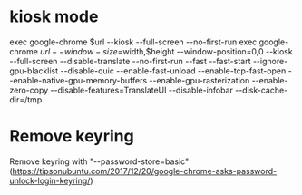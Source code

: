 # kiosk mode
 exec google-chrome $url --kiosk --full-screen --no-first-run
 exec google-chrome $url --window-size=$width,$height --window-position=0,0 --kiosk --full-screen --disable-translate --no-first-run --fast --fast-start --ignore-gpu-blacklist --disable-quic --enable-fast-unload  --enable-tcp-fast-open --enable-native-gpu-memory-buffers  --enable-gpu-rasterization --enable-zero-copy --disable-features=TranslateUI --disable-infobar --disk-cache-dir=/tmp

# Remove keyring 
  Remove keyring with "--password-store=basic" (https://tipsonubuntu.com/2017/12/20/google-chrome-asks-password-unlock-login-keyring/)

